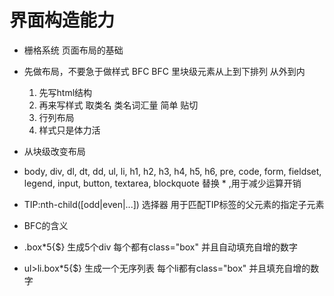 # 界面构造能力
- 栅格系统
    页面布局的基础
- 先做布局，不要急于做样式  BFC 
    BFC 里块级元素从上到下排列
    从外到内 
    1. 先写html结构
    2. 再来写样式
        取类名
        类名词汇量 简单 贴切
    3. 行列布局 
    4. 样式只是体力活
- 从块级改变布局




- body, div, dl, dt, dd, ul, li, h1, h2, h3, h4, h5, h6, pre, code, form, fieldset, legend, input, button, textarea, blockquote
  替换 * ,用于减少运算开销
- TIP:nth-child([odd|even|...]) 选择器 用于匹配TIP标签的父元素的指定子元素
- BFC的含义
- .box*5{$} 生成5个div 每个都有class="box" 并且自动填充自增的数字
- ul>li.box*5{$} 生成一个无序列表 每个li都有class="box" 并且填充自增的数字